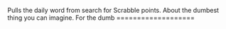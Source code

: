 Pulls the daily word from search for Scrabble points. About the dumbest thing you can imagine. For the dumb ===================
